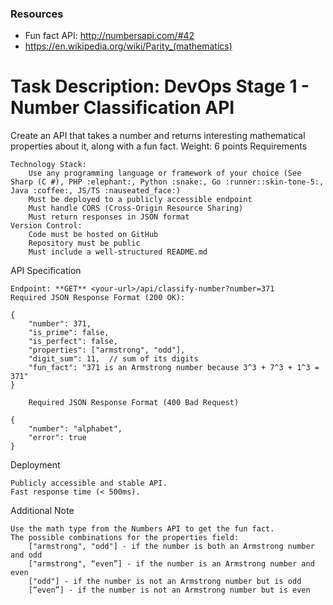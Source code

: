 ### Resources
- Fun fact API: http://numbersapi.com/#42
- https://en.wikipedia.org/wiki/Parity_(mathematics)

# Task Description: DevOps Stage 1 - Number Classification API

Create an API that takes a number and returns interesting mathematical properties about it, along with a fun fact.
Weight: 6 points
Requirements

    Technology Stack:
        Use any programming language or framework of your choice (See Sharp (C #), PHP :elephant:, Python :snake:, Go :runner::skin-tone-5:, Java :coffee:, JS/TS :nauseated_face:)
        Must be deployed to a publicly accessible endpoint
        Must handle CORS (Cross-Origin Resource Sharing)
        Must return responses in JSON format
    Version Control:
        Code must be hosted on GitHub
        Repository must be public
        Must include a well-structured README.md

API Specification

    Endpoint: **GET** <your-url>/api/classify-number?number=371
    Required JSON Response Format (200 OK):

```
{
    "number": 371,
    "is_prime": false,
    "is_perfect": false,
    "properties": ["armstrong", "odd"],
    "digit_sum": 11,  // sum of its digits
    "fun_fact": "371 is an Armstrong number because 3^3 + 7^3 + 1^3 = 371"
}

    Required JSON Response Format (400 Bad Request)

{
    "number": "alphabet",
    "error": true
}
```



Deployment

    Publicly accessible and stable API.
    Fast response time (< 500ms).

Additional Note

    Use the math type from the Numbers API to get the fun fact.
    The possible combinations for the properties field:
        ["armstrong", "odd"] - if the number is both an Armstrong number and odd
        ["armstrong", “even”] - if the number is an Armstrong number and even
        ["odd"] - if the number is not an Armstrong number but is odd
        [”even”] - if the number is not an Armstrong number but is even
